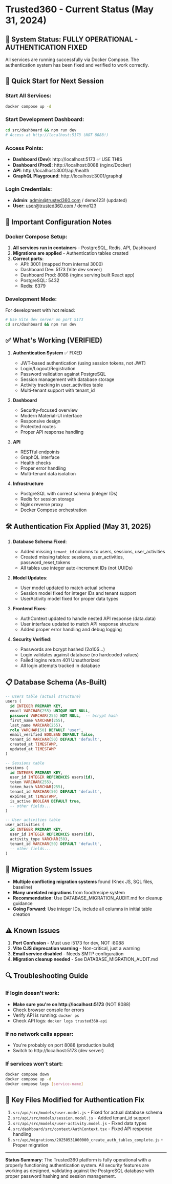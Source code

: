 # Trusted360 - Current Status (May 31, 2024)

## 🚀 **System Status: FULLY OPERATIONAL - AUTHENTICATION FIXED**

All services are running successfully via Docker Compose. The authentication system has been fixed and verified to work correctly.

## 📍 **Quick Start for Next Session**

### Start All Services:
```bash
docker compose up -d
```

### Start Development Dashboard:
```bash
cd src/dashboard && npm run dev
# Access at http://localhost:5173 (NOT 8088!)
```

### Access Points:
- **Dashboard (Dev)**: http://localhost:5173 ✅ USE THIS
- **Dashboard (Prod)**: http://localhost:8088 (nginx/Docker)
- **API**: http://localhost:3001/api/health
- **GraphQL Playground**: http://localhost:3001/graphql

### Login Credentials:
- **Admin**: admin@trusted360.com / demo123! (updated)
- **User**: user@trusted360.com / demo123

## 🔧 **Important Configuration Notes**

### Docker Compose Setup:
1. **All services run in containers** - PostgreSQL, Redis, API, Dashboard
2. **Migrations are applied** - Authentication tables created
3. **Correct ports**:
   - API: 3001 (mapped from internal 3000)
   - Dashboard Dev: 5173 (Vite dev server)
   - Dashboard Prod: 8088 (nginx serving built React app)
   - PostgreSQL: 5432
   - Redis: 6379

### Development Mode:
For development with hot reload:
```bash
# Use Vite dev server on port 5173
cd src/dashboard && npm run dev
```

## ✅ **What's Working (VERIFIED)**

1. **Authentication System** ✅ FIXED
   - JWT-based authentication (using session tokens, not JWT)
   - Login/Logout/Registration
   - Password validation against PostgreSQL
   - Session management with database storage
   - Activity tracking in user_activities table
   - Multi-tenant support with tenant_id

2. **Dashboard**
   - Security-focused overview
   - Modern Material-UI interface
   - Responsive design
   - Protected routes
   - Proper API response handling

3. **API**
   - RESTful endpoints
   - GraphQL interface
   - Health checks
   - Proper error handling
   - Multi-tenant data isolation

4. **Infrastructure**
   - PostgreSQL with correct schema (integer IDs)
   - Redis for session storage
   - Nginx reverse proxy
   - Docker Compose orchestration

## 🛠️ **Authentication Fix Applied (May 31, 2025)**

1. **Database Schema Fixed**:
   - Added missing `tenant_id` columns to users, sessions, user_activities
   - Created missing tables: sessions, user_activities, password_reset_tokens
   - All tables use integer auto-increment IDs (not UUIDs)

2. **Model Updates**:
   - User model updated to match actual schema
   - Session model fixed for integer IDs and tenant support
   - UserActivity model fixed for proper data types

3. **Frontend Fixes**:
   - AuthContext updated to handle nested API response (data.data)
   - User interface updated to match API response structure
   - Added proper error handling and debug logging

4. **Security Verified**:
   - Passwords are bcrypt hashed ($2a$10$...)
   - Login validates against database (no hardcoded values)
   - Failed logins return 401 Unauthorized
   - All login attempts tracked in database

## 📋 **Database Schema (As-Built)**

```sql
-- Users table (actual structure)
users (
  id INTEGER PRIMARY KEY,
  email VARCHAR(255) UNIQUE NOT NULL,
  password VARCHAR(255) NOT NULL,  -- bcrypt hash
  first_name VARCHAR(255),
  last_name VARCHAR(255),
  role VARCHAR(50) DEFAULT 'user',
  email_verified BOOLEAN DEFAULT false,
  tenant_id VARCHAR(50) DEFAULT 'default',
  created_at TIMESTAMP,
  updated_at TIMESTAMP
)

-- Sessions table
sessions (
  id INTEGER PRIMARY KEY,
  user_id INTEGER REFERENCES users(id),
  token VARCHAR(255),
  token_hash VARCHAR(255),
  tenant_id VARCHAR(50) DEFAULT 'default',
  expires_at TIMESTAMP,
  is_active BOOLEAN DEFAULT true,
  -- other fields...
)

-- User activities table
user_activities (
  id INTEGER PRIMARY KEY,
  user_id INTEGER REFERENCES users(id),
  activity_type VARCHAR(50),
  tenant_id VARCHAR(50) DEFAULT 'default',
  -- other fields...
)
```

## 🚨 **Migration System Issues**

- **Multiple conflicting migration systems** found (Knex JS, SQL files, baseline)
- **Many unrelated migrations** from food/recipe system
- **Recommendation**: Use DATABASE_MIGRATION_AUDIT.md for cleanup guidance
- **Going Forward**: Use integer IDs, include all columns in initial table creation

## ⚠️ **Known Issues**

1. **Port Confusion** - Must use :5173 for dev, NOT :8088
2. **Vite CJS deprecation warning** - Non-critical, just a warning
3. **Email service disabled** - Needs SMTP configuration
4. **Migration cleanup needed** - See DATABASE_MIGRATION_AUDIT.md

## 🔍 **Troubleshooting Guide**

### If login doesn't work:
- **Make sure you're on http://localhost:5173** (NOT 8088)
- Check browser console for errors
- Verify API is running: `docker ps`
- Check API logs: `docker logs trusted360-api`

### If no network calls appear:
- You're probably on port 8088 (production build)
- Switch to http://localhost:5173 (dev server)

### If services won't start:
```bash
docker compose down
docker compose up -d
docker compose logs [service-name]
```

## 📁 **Key Files Modified for Authentication Fix**

1. `src/api/src/models/user.model.js` - Fixed for actual database schema
2. `src/api/src/models/session.model.js` - Added tenant_id support
3. `src/api/src/models/user-activity.model.js` - Fixed data types
4. `src/dashboard/src/context/AuthContext.tsx` - Fixed API response handling
5. `src/api/migrations/20250531000000_create_auth_tables_complete.js` - Proper migration

---

**Status Summary**: The Trusted360 platform is fully operational with a properly functioning authentication system. All security features are working as designed, validating against the PostgreSQL database with proper password hashing and session management. 